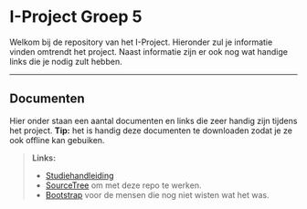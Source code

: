 I-Project Groep 5
===================

Welkom bij de repository van het I-Project. Hieronder zul je informatie vinden omtrendt het project. Naast informatie zijn er ook nog wat handige links die je nodig zult hebben.

----------
Documenten
-------------

Hier onder staan een aantal documenten en links die zeer handig zijn tijdens het project.
**Tip:** het is handig deze documenten te downloaden zodat je ze ook offline kan gebuiken.

> **Links:**
> -  <i class="icon-file"></i> [Studiehandleiding](https://online.han.nl/sites/5-ICA-PropI-50006/PropI_Project_VT_uitv/Documenten/Organisatie%20project/Studiehandleiding_I-project_2014-2015%20blok%202.pdf)
> - <i class="icon-link"></i> [SourceTree](http://www.sourcetreeapp.com/) om met deze repo te werken.
> - <i class="icon-link"></i> [Bootstrap](http://getbootstrap.com/) voor de mensen die nog niet wisten wat het was.

